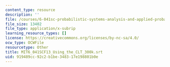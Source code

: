 ```yaml
---
content_type: resource
description: ''
file: /courses/6-041sc-probabilistic-systems-analysis-and-applied-probability-fall-2013/919489cc92c2b1be348317e198801b0e_MIT6_041SCF13_Using_the_CLT_300k.srt
file_size: 13402
file_type: application/x-subrip
learning_resource_types: []
license: https://creativecommons.org/licenses/by-nc-sa/4.0/
ocw_type: OCWFile
resourcetype: Other
title: MIT6_041SCF13_Using_the_CLT_300k.srt
uid: 919489cc-92c2-b1be-3483-17e198801b0e
---
```

